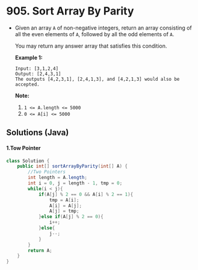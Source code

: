 # 905. Sort Array By Parity



- Given an array `A` of non-negative integers, return an array consisting of all the even elements of `A`, followed by all the odd elements of `A`.

  You may return any answer array that satisfies this condition.

   

  **Example 1:**

  ```
  Input: [3,1,2,4]
  Output: [2,4,3,1]
  The outputs [4,2,3,1], [2,4,1,3], and [4,2,1,3] would also be accepted.
  ```

   

  **Note:**

  1. `1 <= A.length <= 5000`
  2. `0 <= A[i] <= 5000`



## Solutions (Java)


#### 1.Tow Pointer

~~~java
class Solution {
    public int[] sortArrayByParity(int[] A) {
        //Two Pointers
        int length = A.length;
        int i = 0, j = length - 1, tmp = 0;
        while(i < j){
            if(A[j] % 2 == 0 && A[i] % 2 == 1){
                tmp = A[i];
                A[i] = A[j];
                A[j] = tmp;
            }else if(A[j] % 2 == 0){
                i++;
            }else{
                j--;
            }
        }
        return A;
    }
}
~~~



